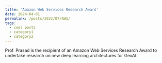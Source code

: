 ```yaml
---
title: 'Amazon Web Services Research Award'
date: 2024-04-01
permalink: /posts/2022/07/AWS/
tags:
  - cool posts
  - category1
  - category2
---
```


Prof. Prasad is the recipient of an Amazon Web Services Research Award to undertake research on new deep learning architectures for GeoAI.  
